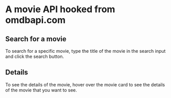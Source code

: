 # A movie API hooked from omdbapi.com


## Search for a movie

To search for a specific movie, type the title of the movie in the search input and click the search button.


## Details

To see the details of the movie, hover over the movie card to see the details of the movie that you want to see.
